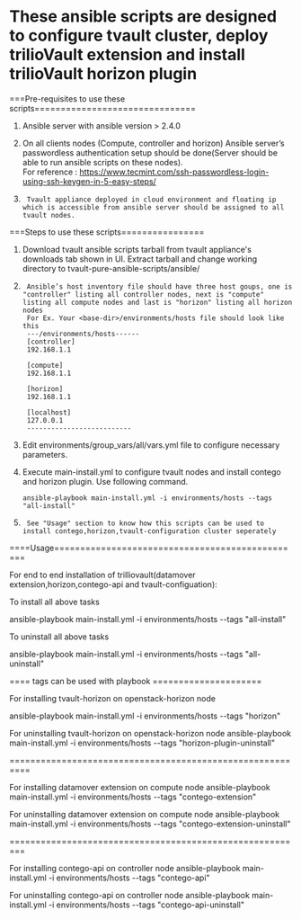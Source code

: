 These ansible scripts are designed to configure tvault cluster, deploy trilioVault extension and install trilioVault horizon plugin
=====================================================================================================================================

===Pre-requisites to use these scripts===============================
1.	Ansible server with ansible version > 2.4.0
         
2.	On all clients nodes (Compute, controller and horizon) Ansible server’s passwordless authentication setup should be done(Server should be able to run ansible scripts on these nodes).  
        For reference : https://www.tecmint.com/ssh-passwordless-login-using-ssh-keygen-in-5-easy-steps/

3.      Tvault appliance deployed in cloud environment and floating ip which is accessible from ansible server should be assigned to all tvault nodes.

===Steps to use these scripts================
1.	Download tvault ansible scripts tarball from tvault appliance's downloads tab shown in UI.
        Extract tarball and change working directory to tvault-pure-ansible-scripts/ansible/

2.      Ansible’s host inventory file should have three host goups, one is "controller" listing all controller nodes, next is "compute" listing all compute nodes and last is "horizon" listing all horizon nodes
        For Ex. Your <base-dir>/environments/hosts file should look like this
        ---/environments/hosts------
        [controller]
        192.168.1.1

        [compute]
        192.168.1.1

        [horizon]
        192.168.1.1

        [localhost]
        127.0.0.1
        --------------------------
3.	Edit environments/group_vars/all/vars.yml file to configure necessary parameters. 

4.	Execute main-install.yml to configure tvault nodes and install contego and horizon plugin. Use following command.

        ansible-playbook main-install.yml -i environments/hosts --tags "all-install"

5.      See "Usage" section to know how this scripts can be used to install contego,horizon,tvault-configuration cluster seperately 

====Usage================================================

For end to end installation of trilliovault(datamover extension,horizon,contego-api and tvault-configuation):

To install all above tasks

ansible-playbook main-install.yml -i environments/hosts --tags "all-install"

To uninstall all above tasks

ansible-playbook main-install.yml -i environments/hosts --tags "all-uninstall"

==== tags can be used with playbook =====================

For installing tvault-horizon on openstack-horizon node

ansible-playbook main-install.yml -i environments/hosts --tags "horizon"

For uninstalling tvault-horizon on openstack-horizon node
ansible-playbook main-install.yml -i environments/hosts --tags "horizon-plugin-uninstall"

==========================================================

For installing datamover extension on compute node
ansible-playbook main-install.yml -i environments/hosts --tags "contego-extension"

For uninstalling datamover extension on compute node
ansible-playbook main-install.yml -i environments/hosts --tags "contego-extension-uninstall"

=========================================================

For installing contego-api on controller node
ansible-playbook main-install.yml -i environments/hosts --tags "contego-api"

For uninstalling contego-api on controller node
ansible-playbook main-install.yml -i environments/hosts --tags "contego-api-uninstall"

